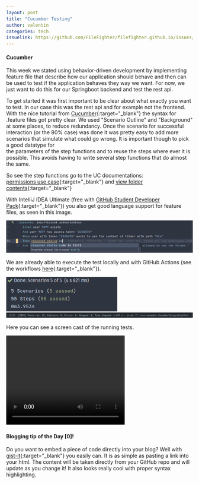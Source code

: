 ```yaml
---
layout: post
title: "Cucumber Testing"
author: valentin
categories: tech
issuelink: https://github.com/FileFighter/filefighter.github.io/issues/21
---
```


#### Cucumber
This week we stated using behavior-driven development by implementing feature file that describe how our application should behave and then can be used to test if the application behaves they way we want.
For now, we just want to do this for our Springboot backend and test the  rest api.

To get started it was first important to be clear about what exactly you want to test. In our case this was the rest api and for example not the frontend. 
With the nice tutorial from [Cucumber](https://cucumber.io/docs/guides/10-minute-tutorial/){:target="_blank"} the syntax for .feature files got pretty clear. We used "Scenario Outline" and "Background" at some places, to reduce redundancy. Once the scenario for successful interaction (or the 80% case) was done it was pretty easy to add more scenarios that simulate what could go wrong. It is important though to pick a good datatype for   
the parameters of the step functions and to reuse the steps where ever it is possible. This avoids having to write several step functions that do almost the same.

So see the step functions go to the UC documentations:  
 [permissions use case](/wiki/usecases/crudPermissions.html){:target="_blank"} and [view folder contents](/wiki/usecases/viewFolderContents.html){:target="_blank"}

With IntelliJ IDEA Ultimate (free with [GitHub Student Developer Pack](https://education.github.com/pack){:target="_blank"}) you also get good language support for feature files, as seen in this image.


<img src="/assets/images/cucumberTests/IDEsupport.png">


We are already able to execute the test locally and with GitHub Actions (see the workflows [here](https://github.com/FileFighter/RestApi/actions){:target="_blank"}).

<img src="/assets/images/cucumberTests/runningTestsLocal.png">
<img src="/assets/images/cucumberTests/runningTestsGHActions.png">

Here you can see a screen cast of the running tests.
   
<video width="320" height="240" controls>
  <source src="/assets/screencasts/cucumberTests.mkv" type=video/x-matroska>
</video>


#### Blogging tip of the Day [0]!
Do you want to embed a piece of code directly into your blog? Well with [gist-it](https://gist-it.appspot.com/){:target="_blank"} you easily can. It is as simple as pasting a link into your html. The content will be taken directly from your GitHub repo and will update as you change it! It also looks really cool with proper syntax highlighting.

